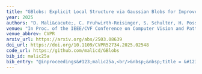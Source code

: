 ```yaml
---
title: "GBlobs: Explicit Local Structure via Gaussian Blobs for Improved Cross-Domain LiDAR-based 3D Object Detection"
year: 2025
authors: "D. Mali&cacute;, C. Fruhwirth-Reisinger, S. Schulter, H. Possegger"
venue: "In Proc. of the IEEE/CVF Conference on Computer Vision and Pattern Recognition"
venue_abbrev: CVPR
arxiv_url: https://arxiv.org/abs/2503.08639
doi_url: https://doi.org/10.1109/CVPR52734.2025.02548
code_url: https://github.com/malicd/GBlobs
bib_id: malic25a
bib_entry: "@inproceedings&#123;malic25a,<br/>&nbsp;&nbsp;title = &#123;&#123;GBlobs: Explicit Local Structure via Gaussian Blobs for Improved Cross-Domain LiDAR-based 3D Object Detection&#125;&#125;,<br/>&nbsp;&nbsp;author = &#123;Mali&#123;&#92;'&#123;c&#125;&#125;, Du&#123;&#92;v&#123;s&#125;&#125;an and Fruhwirth-Reisinger, Christian and Schulter, Samuel and Possegger, Horst&#125;,<br/>&nbsp;&nbsp;booktitle = &#123;Proc. of the IEEE/CVF Conference on Computer Vision and Pattern Recognition (CVPR)&#125;,<br/>&nbsp;&nbsp;year = &#123;2025&#125;<br/>&#125;"
---
```

